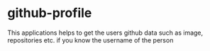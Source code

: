 # github-profile
 This applications helps to get the users github data such as image, repositories etc. if you know the username of the person
